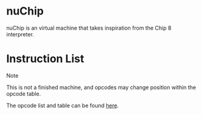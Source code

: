 # nuChip
nuChip is an virtual machine that takes inspiration from the Chip 8 interpreter.

# Instruction List
> [!NOTE]
> This is not a finished machine, and opcodes may change position within the opcode table.

The opcode list and table can be found [here](https://github.com/GamingMadster/nuChip/blob/main/Instruction%20List/Instructions.MD).
